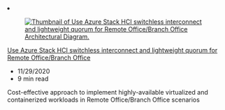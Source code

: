 <!-- This file is automatically generated by build/architectures/build_index.py. Any updates will be lost. -->

<!-- markdownlint-disable MD033 -->

<li class="grid-item item-column" data-categories="Hybrid Management and Governance ">
<article class="card">
    <div class="card-header has-margin-bottom-none" aria-hidden="true">
        <figure class="image diagram has-height-175 has-overflow-hidden level">
            <a href="/azure/architecture/hybrid/azure-stack-robo"><img src="/azure/architecture/browse/thumbs/azure-stack-robo.png" class="diagram" alt="Thumbnail of Use Azure Stack HCI switchless interconnect and lightweight quorum for Remote Office/Branch Office Architectural Diagram." data-linktype="relative-path"></a>
        </figure>
    </div>
    <div class="card-content">
        <a class="card-content-title has-margin-top-none" href="/azure/architecture/hybrid/azure-stack-robo">
            <p>Use Azure Stack HCI switchless interconnect and lightweight quorum for Remote Office/Branch Office</p>
        </a>
        <ul class="card-content-metadata">
            <li>11/29/2020</li>
            <li>9 min read</li>
        </ul>
        <p class="card-content-description">Cost-effective approach to implement highly-available virtualized and containerized workloads in Remote Office/Branch Office scenarios</p>
        <div class="bottom-to-top-fade is-hidden-mobile"></div>
    </div>
</article>
</li>
